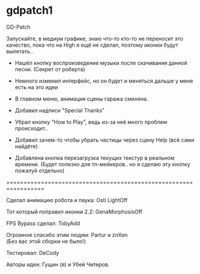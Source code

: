 # gdpatch1
GD-Patch

Запускайте, в медиум графике, знаю что-то кто-то не переносит это качество, пока что на High я ещё не сделал, поэтому иконки будут вылетать..

- Нашёл кнопку воспроизведение музыки после скачивания данной песни. (Секрет от роберта)

- Немного  изменил интерфейс, но он будет и меняться дальше у меня есть на это идеи

- В главном меню, анимация сцены гаража сменена.

- Добавил надписи "Special Thanks"

-  Убрал кнопку "How to Play", ведь из-за неё много проблем происходит..

- Добавил зачем-то чтобы убрать частицы через сцену Help (всё сами найдёте)

- Добавлена кнопка перезагрузка текущих текстур в реальном времени. (Будет полезно для тп-мейкеров.. но я сделаю эту кнопку пожалуй отдельно)

=================================================================

Сделал анимацию робота и паука: Osti LightOff

Тот который поправил иконки 2.2: GenaMorphosisOff 

FPS Bypass сделал: TobyAdd 

Огромное спасибо этим людям: Partur  и znXen  
(Без вас этой сборки не было!)

Тестировал: DeCody 

Авторы идеи: Гущин (я)  и Убей Читеров.
